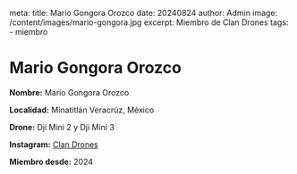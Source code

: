 meta:
  title: Mario Gongora Orozco
  date: 20240824
  author: Admin
  image: /content/images/mario-gongora.jpg
  excerpt: Miembro de Clan Drones
  tags:
    - miembro

# Mario Gongora Orozco
**Nombre:** Mario Gongora Orozco

**Localidad:** Minatitlán Veracrúz, México

**Drone:** Dji Mini 2 y Dji Mini 3 

**Instagram:** [Clan Drones](https://instagram.com/elclandrones)

**Miembro desde:** 2024
